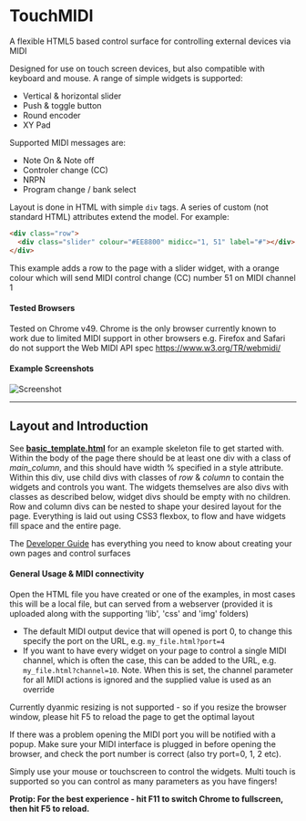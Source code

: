 # TouchMIDI
A flexible HTML5 based control surface for controlling external devices via MIDI

Designed for use on touch screen devices, but also compatible with keyboard and mouse. A range of simple widgets is supported:
 * Vertical & horizontal slider
 * Push & toggle button
 * Round encoder
 * XY Pad

Supported MIDI messages are:
 * Note On & Note off
 * Controler change (CC)
 * NRPN
 * Program change / bank select

Layout is done in HTML with simple `div` tags. A series of custom (not standard HTML) attributes extend the model. For example:
```html
<div class="row">
  <div class="slider" colour="#EE8800" midicc="1, 51" label="#"></div>
</div>
```
This example adds a row to the page with a slider widget, with a orange colour which will send MIDI control change (CC) number 51 on MIDI channel 1

#### Tested Browsers
Tested on Chrome v49. Chrome is the only browser currently known to work due to limited MIDI support in other browsers e.g. Firefox and Safari do not support the Web MIDI API spec https://www.w3.org/TR/webmidi/

#### Example Screenshots
![Screenshot](https://cloud.githubusercontent.com/assets/14982936/14225681/730c9920-f8c3-11e5-8b15-d5865770c0a2.png)

---

## Layout and Introduction
See [**basic_template.html**](https://github.com/benc-uk/touchmidi/blob/master/basic_template.html) for an example skeleton file to get started with. Within the body of the page there should be at least one div with a class of *main_column*, and this should have width % specified in a style attribute. Within this div, use child divs with classes of *row* & *column* to contain the widgets and controls you want. The widgets themselves are also divs with classes as described below, widget divs should be empty with no children. Row and column divs can be nested to shape your desired layout for the page. Everything is laid out using CSS3 flexbox, to flow and have widgets fill space and the entire page.

The [Developer Guide](https://github.com/benc-uk/touchmidi/wiki/Developer-Guide) has everything you need to know about creating your own pages and control surfaces

#### General Usage & MIDI connectivity
Open the HTML file you have created or one of the examples, in most cases this will be a local file, but can served from a webserver (provided it is uploaded along with the supporting 'lib', 'css' and 'img' folders)
 * The default MIDI output device that will opened is port 0, to change this specify the port on the URL, e.g. `my_file.html?port=4`
 * If you want to have every widget on your page to control a single MIDI channel, which is often the case, this can be added to the URL, e.g. `my_file.html?channel=10`. Note. When this is set, the channel parameter for all MIDI actions is ignored and the supplied value is used as an override

Currently dyanmic resizing is not supported - so if you resize the browser window, please hit F5 to reload the page to get the optimal layout

If there was a problem opening the MIDI port you will be notified with a popup. Make sure your MIDI interface is plugged in before opening the browser, and check the port number is correct (also try port=0, 1, 2 etc).

Simply use your mouse or touchscreen to control the widgets. Multi touch is supported so you can control as many parameters as you have fingers!

**Protip: For the best experience - hit F11 to switch Chrome to fullscreen, then hit F5 to reload.**
